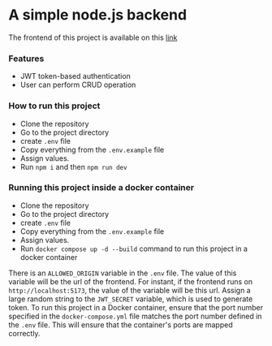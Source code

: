 # A simple node.js backend
The frontend of this project is available on this [link](https://github.com/AtiqurRahmanAni/crud-app-react)
### Features
- JWT token-based authentication
- User can perform CRUD operation

### How to run this project
- Clone the repository
- Go to the project directory
- create `.env` file
- Copy everything from the `.env.example` file
- Assign values.
- Run `npm i` and then `npm run dev`

### Running this project inside a docker container
- Clone the repository
- Go to the project directory
- create `.env` file
- Copy everything from the `.env.example` file
- Assign values.
- Run `docker compose up -d --build` command to run this project in a docker container
  
There is an `ALLOWED_ORIGIN` variable in the `.env` file. The value of this variable will be the url of the frontend. For instant, if the frontend runs on `http://localhost:5173`, the value of the variable will be this url. 
Assign a large random string to the `JWT_SECRET` variable, which is used to generate token. To run this project in a Docker container, ensure that the port number specified in the `docker-compose.yml` file matches the port number defined in the `.env` file. This will ensure that the container's ports are mapped correctly.

